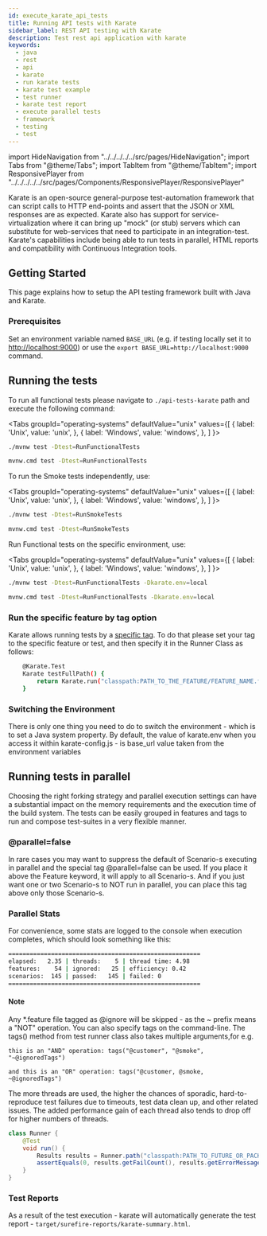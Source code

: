 ```yaml
---
id: execute_karate_api_tests
title: Running API tests with Karate
sidebar_label: REST API testing with Karate
description: Test rest api application with karate
keywords:
  - java
  - rest 
  - api
  - karate
  - run karate tests
  - karate test example
  - test runner
  - karate test report
  - execute parallel tests
  - framework
  - testing
  - test
---
```


import HideNavigation  from "../../../../../src/pages/HideNavigation";
import Tabs from "@theme/Tabs";
import TabItem from "@theme/TabItem";
import ResponsivePlayer from "../../../../../src/pages/Components/ResponsivePlayer/ResponsivePlayer"

Karate is an open-source general-purpose test-automation framework that can script calls to HTTP end-points and assert that the JSON or XML responses are as expected. Karate also has support for service-virtualization where it can bring up "mock" (or stub) servers which can substitute for web-services that need to participate in an integration-test. Karate's capabilities include being able to run tests in parallel, HTML reports and compatibility with Continuous Integration tools.

## Getting Started

This page explains how to setup the API testing framework built with Java and Karate.

<ResponsivePlayer url="https://youtu.be/3KDWfGlD0xU" />

### Prerequisites

Set an environment variable named `BASE_URL` (e.g. if testing locally set it to <http://localhost:9000>) or use the `export BASE_URL=http://localhost:9000` command.

## Running the tests

To run all functional tests please navigate to `./api-tests-karate` path and execute the following command:

<Tabs
  groupId="operating-systems"
  defaultValue="unix"
  values={[
    { label: 'Unix', value: 'unix', },
    { label: 'Windows', value: 'windows', },
  ]
}>
 <TabItem value="unix">

 ```bash
 ./mvnw test -Dtest=RunFunctionalTests
 ```

 </TabItem>
<TabItem value="windows">

 ```bash
 mvnw.cmd test -Dtest=RunFunctionalTests
 ```

 </TabItem>
 </Tabs>

 To run the Smoke tests independently, use:

<Tabs
  groupId="operating-systems"
  defaultValue="unix"
  values={[
    { label: 'Unix', value: 'unix', },
    { label: 'Windows', value: 'windows', },
  ]
}>
 <TabItem value="unix">

 ```bash
 ./mvnw test -Dtest=RunSmokeTests
 ```

 </TabItem>
<TabItem value="windows">

 ```bash
 mvnw.cmd test -Dtest=RunSmokeTests
 ```

 </TabItem>
 </Tabs>

 Run Functional tests on the specific environment, use:

<Tabs
  groupId="operating-systems"
  defaultValue="unix"
  values={[
    { label: 'Unix', value: 'unix', },
    { label: 'Windows', value: 'windows', },
  ]
}>
 <TabItem value="unix">

 ```bash
 ./mvnw test -Dtest=RunFunctionalTests -Dkarate.env=local
 ```

 </TabItem>
<TabItem value="windows">

 ```bash
 mvnw.cmd test -Dtest=RunFunctionalTests -Dkarate.env=local
 ```

 </TabItem>
 </Tabs>

### Run the specific feature by tag option

Karate allows running tests by a [specific tag](https://intuit.github.io/karate/#tags). To do that please set your tag to the specific feature or test, and then specify it in the Runner Class as follows:

```bash
    @Karate.Test
    Karate testFullPath() {
        return Karate.run("classpath:PATH_TO_THE_FEATURE/FEATURE_NAME.feature").tags("@TAG");
    }
```

### Switching the Environment

There is only one thing you need to do to switch the environment - which is to set a Java system property.
By default, the value of karate.env when you access it within karate-config.js - is base_url value taken from the environment variables

## Running tests in parallel

Choosing the right forking strategy and parallel execution settings can have a substantial impact on the memory requirements and the execution time of the build system.
The tests can be easily grouped in features and tags to run and compose test-suites in a very flexible manner.

### @parallel=false

In rare cases you may want to suppress the default of Scenario-s executing in parallel and the special tag @parallel=false can be used. If you place it above the Feature keyword, it will apply to all Scenario-s. And if you just want one or two Scenario-s to NOT run in parallel, you can place this tag above only those Scenario-s.

### Parallel Stats

For convenience, some stats are logged to the console when execution completes, which should look something like this:

```bash
======================================================
elapsed:   2.35 | threads:    5 | thread time: 4.98
features:    54 | ignored:   25 | efficiency: 0.42
scenarios:  145 | passed:   145 | failed: 0
======================================================
```

#### Note

 Any *.feature file tagged as @ignore will be skipped - as the ~ prefix means a "NOT" operation.
 You can also specify tags on the command-line. The tags() method from test runner class also takes multiple arguments,for e.g.

 `this is an "AND" operation: tags("@customer", "@smoke", "~@ignoredTags")`

 `and this is an "OR" operation: tags("@customer, @smoke, ~@ignoredTags")`

 The more threads are used, the higher the chances of sporadic, hard-to-reproduce test failures due to timeouts, test data clean up, and other related issues.
 The added performance gain of each thread also tends to drop off for higher numbers of threads.

 ```java
 class Runner {
     @Test
     void run() {
         Results results = Runner.path("classpath:PATH_TO_FUTURE_OR_PACKAGE").tags("~@ignoredTags", "@YourTag").parallel(1);
         assertEquals(0, results.getFailCount(), results.getErrorMessages());
     }
 }
 ```

### Test Reports

 As a result of the test execution - karate will automatically generate the test report - `target/surefire-reports/karate-summary.html`.

<HideNavigation next />
